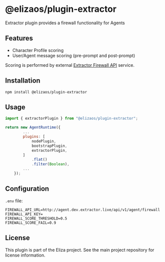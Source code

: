 # @elizaos/plugin-extractor

Extractor plugin provides a firewall functionality for Agents

## Features

- Character Profile scoring
- User/Agent message scoring (pre-prompt and post-prompt)

Scoring is performed by external [Extractor Firewall API](https://extractor.live) service.


## Installation

```
npm install @elizaos/plugin-extractor
```

## Usage

```javascript
import { extractorPlugin } from "@elizaos/plugin-extractor";

return new AgentRuntime({
        ...
        plugins: [            
            nodePlugin,
            bootstrapPlugin,
            extractorPlugin,
        ]
            .flat()
            .filter(Boolean),
        ...
    });

```

## Configuration

`.env` file:

```
FIREWALL_API_URL=http://agent.dev.extractor.live/api/v1/agent/firewall
FIREWALL_API_KEY=
FIREWALL_SCORE_THRESHOLD=0.5
FIREWALL_SCORE_FAIL=0.9
```

## License

This plugin is part of the Eliza project. See the main project repository for license information.
